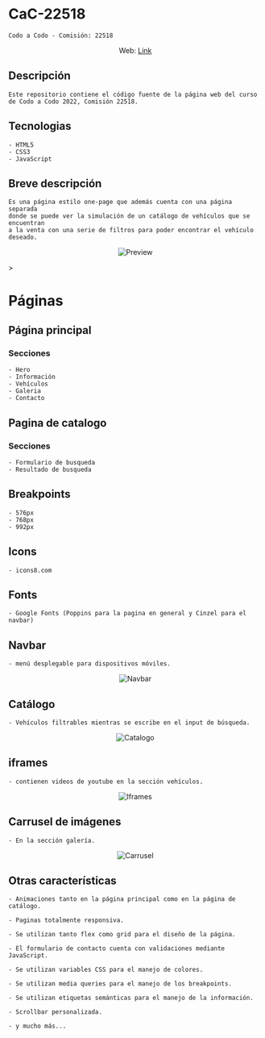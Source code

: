 <p align="center">
<h1> CaC-22518 </h1>
</p>

    Codo a Codo - Comisión: 22518

  
<p align="center">
Web: <a href="https://ikaroyo.github.io/CaC-22518/">Link</a>

</p>

## Descripción

    Este repositorio contiene el código fuente de la página web del curso de Codo a Codo 2022, Comisión 22518.

## Tecnologias

    - HTML5
    - CSS3
    - JavaScript

## Breve descripción

    Es una página estilo one-page que además cuenta con una página separada 
    donde se puede ver la simulación de un catálogo de vehículos que se encuentran
    a la venta con una serie de filtros para poder encontrar el vehículo deseado.

<p align="center">
    <img src="markdown-src/index-small.png" alt="Preview">
</p>>

# Páginas

## Página principal

### Secciones

    - Hero
    - Información
    - Vehículos
    - Galeria
    - Contacto

## Pagina de catalogo

### Secciones

    - Formulario de busqueda
    - Resultado de busqueda

## Breakpoints

    - 576px
    - 768px
    - 992px

## Icons

    - icons8.com

## Fonts

    - Google Fonts (Poppins para la pagina en general y Cinzel para el navbar)

## Navbar

    - menú desplegable para dispositivos móviles.

<div style="text-align: center;">
    <img src="markdown-src/navbar.gif" alt="Navbar">
</div>

## Catálogo

    - Vehículos filtrables mientras se escribe en el input de búsqueda.

<div style="text-align: center;">
    <img src="markdown-src/catalogo.gif" alt="Catalogo">
</div>

## iframes

    - contienen videos de youtube en la sección vehículos.

<div style="text-align: center;">
    <img src="markdown-src/iframe.gif" alt="Iframes">
</div>

## Carrusel de imágenes

    - En la sección galería.

<div style="text-align: center;">
    <img src="markdown-src/Carousel.gif" alt="Carrusel">
</div>

## Otras características

    - Animaciones tanto en la página principal como en la página de catálogo.

    - Paginas totalmente responsiva.

    - Se utilizan tanto flex como grid para el diseño de la página.

    - El formulario de contacto cuenta con validaciones mediante JavaScript.

    - Se utilizan variables CSS para el manejo de colores.

    - Se utilizan media queries para el manejo de los breakpoints.
    
    - Se utilizan etiquetas semánticas para el manejo de la información.

    - Scrollbar personalizada.

    - y mucho más...